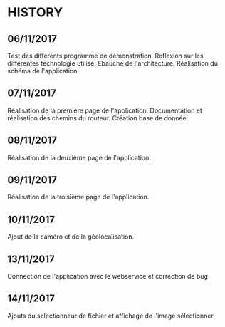 # HISTORY
## 06/11/2017

Test des différents programme de démonstration.
Reflexion sur les différentes technologie utilisé.
Ebauche de l'architecture.
Réalisation du schéma de l'application.

## 07/11/2017

Réalisation de la première page de l'application.
Documentation et réalisation des chemins du routeur.
Création base de donnée.

## 08/11/2017

Réalisation de la deuxième page de l'application.

## 09/11/2017

Réalisation de la troisième page de l'application.

## 10/11/2017

Ajout de la caméro et de la géolocalisation.

## 13/11/2017

Connection de l'application avec le webservice et correction de bug

## 14/11/2017

Ajouts du selectionneur de fichier et affichage de l'image sélectionner
